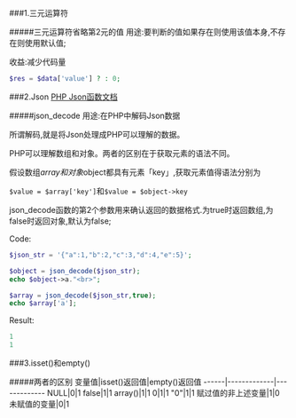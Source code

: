 ###1.三元运算符

#####三元运算符省略第2元的值
用途:要判断的值如果存在则使用该值本身,不存在则使用默认值;

收益:减少代码量
```php
$res = $data['value'] ? : 0;
```

###2.Json
[PHP Json函数文档](http://www.runoob.com/php/php-json.html)

#####json_decode
用途:在PHP中解码Json数据

所谓解码,就是将Json处理成PHP可以理解的数据。

PHP可以理解数组和对象。两者的区别在于获取元素的语法不同。

假设数组$array和对象$object都具有元素「key」,获取元素值得语法分别为

```$value = $array['key']```和```$value = $object->key```

json_decode函数的第2个参数用来确认返回的数据格式.为true时返回数组,为false时返回对象,默认为false;

Code:
```php
$json_str = '{"a":1,"b":2,"c":3,"d":4,"e":5}';

$object = json_decode($json_str);
echo $object->a."<br>";

$array = json_decode($json_str,true);
echo $array['a'];
```

Result:
```php
1
1
```

###3.isset()和empty()

#####两者的区别
变量值|isset()返回值|empty()返回值
------|-------------|-------------
NULL|0|1 
false|1|1
array()|1|1
0|1|1
"0"|1|1
赋过值的非上述变量|1|0
未赋值的变量|0|1
